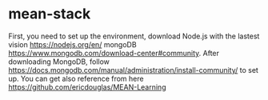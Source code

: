 # mean-stack

First, you need to set up the environment, download Node.js with the lastest vision https://nodejs.org/en/ 
mongoDB https://www.mongodb.com/download-center#community.
After downloading MongoDB, follow https://docs.mongodb.com/manual/administration/install-community/ to set up.
You can get also reference from here https://github.com/ericdouglas/MEAN-Learning
